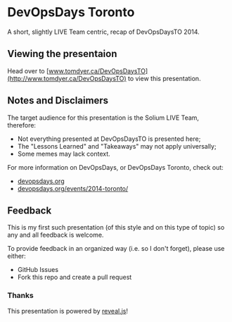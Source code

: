 # DevOpsDays Toronto

A short, slightly LIVE Team centric, recap of DevOpsDaysTO 2014.

## Viewing the presentaion

Head over to [www.tomdyer.ca/DevOpsDaysTO](http://www.tomdyer.ca/DevOpsDaysTO) to view this presentation.

## Notes and Disclaimers

The target audience for this presentation is the Solium LIVE Team, therefore:
* Not everything presented at DevOpsDaysTO is presented here;
* The "Lessons Learned" and "Takeaways" may not apply universally;
* Some memes may lack context.

For more information on DevOpsDays, or DevOpsDays Toronto, check out:
* [devopsdays.org](http://devopsdays.org)
* [devopsdays.org/events/2014-toronto/](http://devopsdays.org/events/2014-toronto/)

## Feedback

This is my first such presentation (of this style and on this type of topic) so any and all feedback is welcome.

To provide feedback in an organized way (i.e. so I don't forget), please use either:
* GitHub Issues
* Fork this repo and create a pull request

### Thanks

This presentation is powered by [reveal.js](https://github.com/hakimel/reveal.js)!

